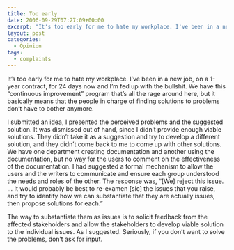 ```yaml
---
title: Too early
date: 2006-09-29T07:27:09+00:00
excerpt: "It's too early for me to hate my workplace. I've been in a new job, on a 1-year contract, for 24 days now and I'm"
layout: post
categories:
  - Opinion
tags:
  - complaints
---
```

It&#8217;s too early for me to hate my workplace. I&#8217;ve been in a new job, on a 1-year contract, for 24 days now and I&#8217;m fed up with the bullshit. We have this &#8220;continuous improvement&#8221; program that&#8217;s all the rage around here, but it basically means that the people in charge of finding solutions to problems don&#8217;t have to bother anymore.

I submitted an idea, I presented the perceived problems and the suggested solution. It was dismissed out of hand, since I didn&#8217;t provide enough viable solutions. They didn&#8217;t take it as a suggestion and try to develop a different solution, and they didn&#8217;t come back to me to come up with other solutions. We have one department creating documentation and another using the documentation, but no way for the users to comment on the effectiveness of the documentation. I had suggested a formal mechanism to allow the users and the writers to communicate and ensure each group understood the needs and roles of the other. The response was, &#8220;[We] reject this issue. &#8230; It would probably be best to re-examen [sic] the issues that you raise, and try to identify how we can substantiate that they are actually issues, then propose solutions for each.&#8221;

The way to substantiate them as issues is to solicit feedback from the affected stakeholders and allow the stakeholders to develop viable solution to the individual issues. As I suggested. Seriously, if you don&#8217;t want to solve the problems, don&#8217;t ask for input.